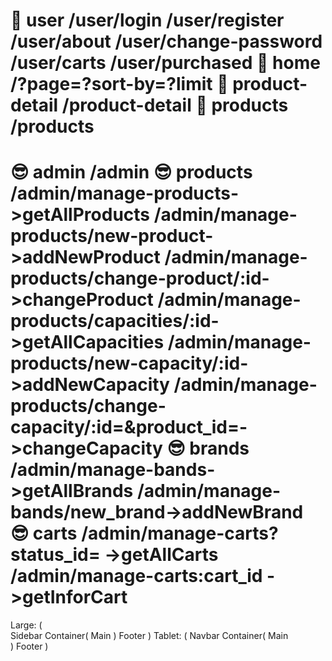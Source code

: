🤣 user
/user/login
/user/register
/user/about
/user/change-password
/user/carts
/user/purchased
🤣 home
/?page=?sort-by=?limit
🤣 product-detail
/product-detail
🤣 products
/products
================================================
😎 admin
/admin
😎 products 
/admin/manage-products->getAllProducts
/admin/manage-products/new-product->addNewProduct
/admin/manage-products/change-product/:id->changeProduct
/admin/manage-products/capacities/:id->getAllCapacities
/admin/manage-products/new-capacity/:id->addNewCapacity
/admin/manage-products/change-capacity/:id=&product_id=->changeCapacity
😎 brands
/admin/manage-bands->getAllBrands
/admin/manage-bands/new_brand->addNewBrand
😎 carts
/admin/manage-carts?status_id= ->getAllCarts
/admin/manage-carts:cart_id ->getInforCart
================================================
Large:
(   
    Sidebar
    Container(
        Main
    )
    Footer
)
Tablet:
(
    Navbar
    Container(
        Main    
    )
    Footer
)








